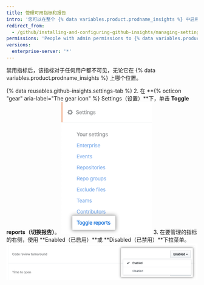 ```yaml
---
title: 管理可用指标和报告
intro: '您可以在整个 {% data variables.product.prodname_insights %} 中启用和禁用特定指标。'
redirect_from:
  - /github/installing-and-configuring-github-insights/managing-settings-in-github-insights
permissions: 'People with admin permissions to {% data variables.product.prodname_insights %} can manage available metrics and reports.'
versions:
  enterprise-server: '*'
---
```


禁用指标后，该指标对于任何用户都不可见，无论它在 {% data variables.product.prodname_insights %} 上哪个位置。

{% data reusables.github-insights.settings-tab %}
2. 在 **{% octicon "gear" aria-label="The gear icon" %} Settings（设置）**下，单击 **Toggle reports（切换报告）**。 ![切换报告选项卡](/assets/images/help/insights/toggle-reports-tab.png)
3. 在要管理的指标的右侧，使用 **Enabled（已启用）**或 **Disabled（已禁用）**下拉菜单。 ![切换指标的下拉菜单](/assets/images/help/insights/toggle-report-drop-down.png)
